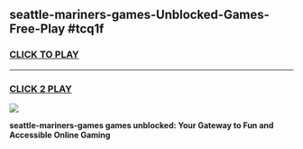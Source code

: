
## seattle-mariners-games-Unblocked-Games-Free-Play #tcq1f
<h3>
<a href="https://us.freeplayer.one?title=seattle-mariners-games&ref=9M">CLICK TO PLAY</a></h3>
<hr>

<h3>
<a href="https://us.freeplayer.one?title=seattle-mariners-games&ref=9M">CLICK 2 PLAY</a>
  
</h3>

<a href="https://us.freeplayer.one?title=seattle-mariners-games&ref=9M"><img src="https://clearcache.store/games.png"></a>


**seattle-mariners-games games unblocked: Your Gateway to Fun and Accessible Online Gaming**
